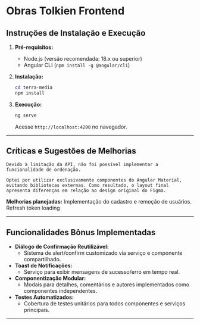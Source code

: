 # Obras Tolkien Frontend

## Instruções de Instalação e Execução

1. **Pré-requisitos:**

   - Node.js (versão recomendada: 18.x ou superior)
   - Angular CLI (`npm install -g @angular/cli`)

2. **Instalação:**

   ```powershell
   cd terra-media
   npm install
   ```

3. **Execução:**
   ```powershell
   ng serve
   ```
   Acesse `http://localhost:4200` no navegador.

---

## Críticas e Sugestões de Melhorias

    Devido à limitação da API, não foi possível implementar a funcionalidade de ordenação.

    Optei por utilizar exclusivamente componentes do Angular Material, evitando bibliotecas externas. Como resultado, o layout final apresenta diferenças em relação ao design original do Figma.

**Melhorias planejadas:**
Implementação do cadastro e remoção de usuários.
Refresh token
loading

---

## Funcionalidades Bônus Implementadas

- **Diálogo de Confirmação Reutilizável:**
  - Sistema de alert/confirm customizado via serviço e componente compartilhado.
- **Toast de Notificações:**
  - Serviço para exibir mensagens de sucesso/erro em tempo real.
- **Componentização Modular:**
  - Modais para detalhes, comentários e autores implementados como componentes independentes.
- **Testes Automatizados:**
  - Cobertura de testes unitários para todos componentes e serviços principais.

---
